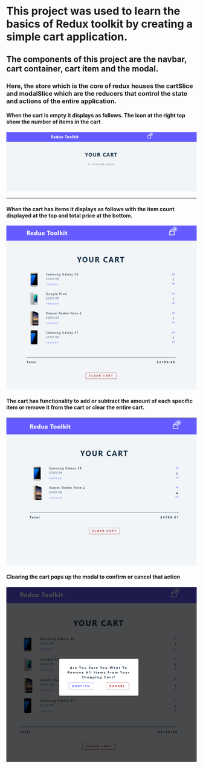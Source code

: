 # This project was used to learn the basics of Redux toolkit by creating a simple cart application.

## The components of this project are the navbar, cart container, cart item and the modal.

### Here, the store which is the core of redux houses the cartSlice and modalSlice which are the reducers that control the state and actions of the entire application.

#### When the cart is empty it displays as follows. The icon at the right top show the number of items in the cart

![EmptyCart](./starter/src/markdown-images/empty-cart.png)

---

#### When the cart has items it displays as follows with the item count displayed at the top and total price at the bottom.

![CartItems](./starter/src/markdown-images/cart-items1.png)

#### The cart has functionality to add or subtract the amount of each specific item or remove it from the cart or clear the entire cart.

![CartItems](./starter/src/markdown-images/cart-items2.png)

#### Clearing the cart pops up the modal to confirm or cancel that action

![Modal](./starter/src/markdown-images/modal.png)
